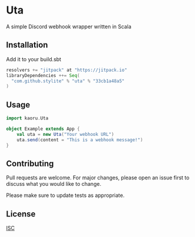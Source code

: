 # Uta
A simple Discord webhook wrapper written in Scala

## Installation
Add it to your build.sbt

```scala
resolvers += "jitpack" at "https://jitpack.io"
libraryDependencies ++= Seq(
  "com.github.stylite" % "uta" % "33cb1a48a5"
)
```

## Usage
```scala
import kaoru.Uta

object Example extends App {
    val uta = new Uta("Your webhook URL")
    uta.send(content = "This is a webhook message!")
}
```

## Contributing
Pull requests are welcome. For major changes, please open an issue first to discuss what you would like to change.

Please make sure to update tests as appropriate.

## License
[ISC](https://choosealicense.com/licenses/isc/)
